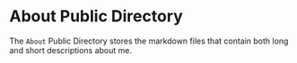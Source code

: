 # About Public Directory

The `About` Public Directory stores the markdown files that contain both long and short descriptions about me.